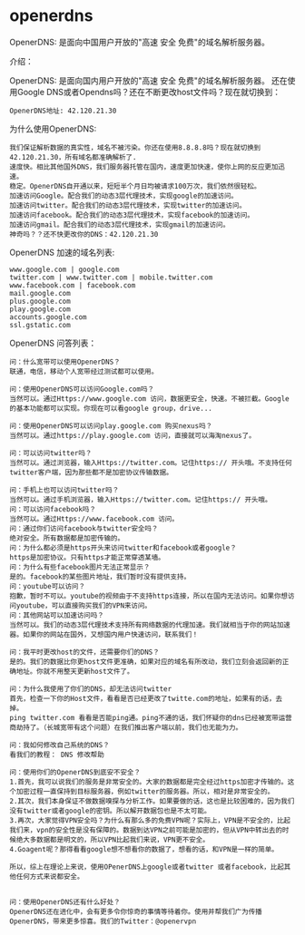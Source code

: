 openerdns
=========

OpenerDNS: 是面向中国用户开放的"高速 安全 免费"的域名解析服务器。

介绍：

OpenerDNS: 是面向国内用户开放的"高速 安全 免费"的域名解析服务器。 还在使用Google DNS或者Opendns吗？还在不断更改host文件吗？现在就切换到：

    OpenerDNS地址: 42.120.21.30 

为什么使用OpenerDNS:

    我们保证解析数据的真实性，域名不被污染。你还在使用8.8.8.8吗？现在就切换到42.120.21.30，所有域名都准确解析了.
    速度快。相比其他国外DNS，我们服务器托管在国内，速度更加快速，使你上网的反应更加迅速。
    稳定。OpenerDNS自开通以来，短短半个月日均被请求100万次，我们依然很轻松。
    加速访问Google。配合我们的动态3层代理技术，实现google的加速访问。
    加速访问twitter。配合我们的动态3层代理技术，实现twitter的加速访问。
    加速访问facebook。配合我们的动态3层代理技术，实现facebook的加速访问。
    加速访问gmail。配合我们的动态3层代理技术，实现gmail的加速访问。
    神奇吗？？还不快更改你的DNS：42.120.21.30

OpenerDNS 加速的域名列表:

    www.google.com | google.com
    twitter.com | www.twitter.com | mobile.twitter.com
    www.facebook.com | facebook.com
    mail.google.com
    plus.google.com
    play.google.com
    accounts.google.com
    ssl.gstatic.com

OpenerDNS 问答列表：

    问：什么宽带可以使用OpenerDNS？
    联通，电信，移动个人宽带经过测试都可以使用。

    问：使用OpenerDNS可以访问Google.com吗？
    当然可以。通过Https://www.google.com 访问，数据更安全，快速。不被拦截。Google的基本功能都可以实现。你现在可以看google group，drive...

    问：使用OpenerDNS可以访问play.google.com 购买nexus吗？
    当然可以。通过https://play.google.com 访问，直接就可以海淘nexus了。

    问：可以访问twitter吗？
    当然可以。通过浏览器，输入Https://twitter.com。记住https:// 开头哦。不支持任何twitter客户端，因为那些都不是加密协议传输数据。

    问：手机上也可以访问twitter吗？
    当然可以。通过手机浏览器，输入Https://twitter.com。记住https:// 开头哦。
    问：可以访问facebook吗？
    当然可以。通过Https://www.facebook.com 访问。
    问：通过你们访问facebook与twitter安全吗？
    绝对安全。所有数据都是加密传输的。
    问：为什么都必须是https开头来访问twitter和facebook或者google？
    https是加密协议。只有https才能正常穿透某墙。
    问：为什么有些facebook图片无法正常显示？
    是的。facebook的某些图片地址，我们暂时没有提供支持。
    问：youtube可以访问？
    抱歉，暂时不可以。youtube的视频由于不支持https连接，所以在国内无法访问。如果你想访问youtube，可以直接购买我们的VPN来访问。
    问：其他网站可以加速访问吗？
    当然可以。我们的动态3层代理技术支持所有网络数据的代理加速。我们就相当于你的网站加速器。如果你的网站在国外，又想国内用户快速访问，联系我们！

    问：我平时更改host的文件，还需要你们的DNS？
    是的。我们的数据比你更host文件更准确，如果对应的域名有所改动，我们立刻会返回新的正确地址。你就不用整天更新host文件了。

    问：为什么我使用了你们的DNS，却无法访问twitter
    首先，检查一下你的Host文件，看看是否已经更改了twitte.com的地址，如果有的话，去掉。
    ping twitter.com 看看是否能ping通。ping不通的话，我们怀疑你的dns已经被宽带运营商劫持了。（长城宽带有这个问题）在我们推出客户端以前，我们也无能为力。

    问：我如何修改自己系统的DNS？
    看我们的教程： DNS 修改帮助

    问：使用你们的OpenerDNS到底安不安全？
    1.首先，我可以说我们的服务是非常安全的。大家的数据都是完全经过https加密才传输的。这个加密过程一直保持到目标服务器，例如twitter的服务器。所以，相对是非常安全的。
    2.其次，我们本身保证不做数据嗅探与分析工作。如果要做的话，这也是比较困难的，因为我们没有twitter或者google的密钥。所以解开数据包也是不太可能。
    3.再次，大家觉得VPN安全吗？为什么有那么多的免费VPN呢？实际上，VPN是不安全的，比起我们来，vpn的安全性是没有保障的。数据到达VPN之前可能是加密的，但从VPN中转出去的时候绝大多数据都是明文的，所以VPN比起我们来说，VPN更不安全。
    4.Goagent呢？那得看看google想不想看你的数据了，想看的话，和VPN是一样的简单。

    所以，综上在理论上来说，使用OPenerDNS上google或者twitter 或者facebook，比起其他任何方式来说都安全。


    问：使用OpenerDNS还有什么好处？
    OpenerDNS还在进化中，会有更多令你惊奇的事情等待着你。使用并帮我们广为传播OpenerDNS，带来更多惊喜。我们的Twitter：@openervpn 

